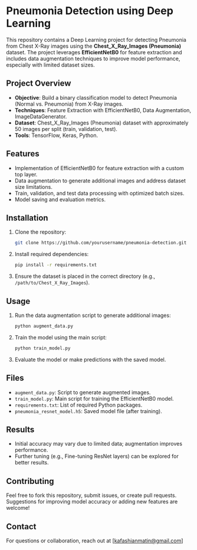 
# Pneumonia Detection using Deep Learning

This repository contains a Deep Learning project for detecting Pneumonia from Chest X-Ray images using the **Chest_X_Ray_Images (Pneumonia)** dataset. The project leverages **EfficientNetB0** for feature extraction and includes data augmentation techniques to improve model performance, especially with limited dataset sizes.

## Project Overview
- **Objective**: Build a binary classification model to detect Pneumonia (Normal vs. Pneumonia) from X-Ray images.
- **Techniques**: Feature Extraction with EfficientNetB0, Data Augmentation, ImageDataGenerator.
- **Dataset**: Chest_X_Ray_Images (Pneumonia) dataset with approximately 50 images per split (train, validation, test).
- **Tools**: TensorFlow, Keras, Python.

## Features
- Implementation of EfficientNetB0 for feature extraction with a custom top layer.
- Data augmentation to generate additional images and address dataset size limitations.
- Train, validation, and test data processing with optimized batch sizes.
- Model saving and evaluation metrics.

## Installation
1. Clone the repository:
   ```bash
   git clone https://github.com/yourusername/pneumonia-detection.git
   ```
2. Install required dependencies:
   ```bash
   pip install -r requirements.txt
   ```
3. Ensure the dataset is placed in the correct directory (e.g., `/path/to/Chest_X_Ray_Images`).

## Usage
1. Run the data augmentation script to generate additional images:
   ```bash
   python augment_data.py
   ```
2. Train the model using the main script:
   ```bash
   python train_model.py
   ```
3. Evaluate the model or make predictions with the saved model.

## Files
- `augment_data.py`: Script to generate augmented images.
- `train_model.py`: Main script for training the EfficientNetB0 model.
- `requirements.txt`: List of required Python packages.
- `pneumonia_resnet_model.h5`: Saved model file (after training).

## Results
- Initial accuracy may vary due to limited data; augmentation improves performance.
- Further tuning (e.g., Fine-tuning ResNet layers) can be explored for better results.

## Contributing
Feel free to fork this repository, submit issues, or create pull requests. Suggestions for improving model accuracy or adding new features are welcome!

## Contact
For questions or collaboration, reach out at [kafashianmatin@gmail.com]
